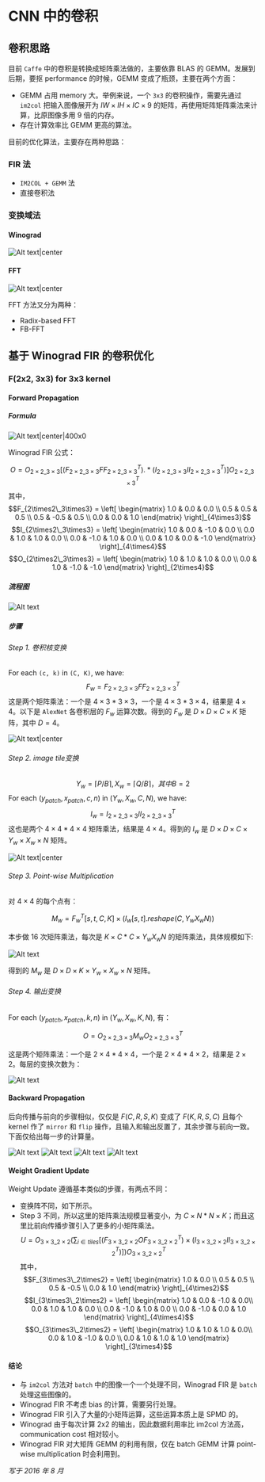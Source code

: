 # CNN 中的卷积

## 卷积思路
目前 `Caffe` 中的卷积是转换成矩阵乘法做的，主要依靠 BLAS 的 GEMM。发展到后期，要抠 performance 的时候，GEMM 变成了瓶颈，主要在两个方面：
- GEMM 占用 memory 大。举例来说，一个 `3x3` 的卷积操作，需要先通过 `im2col` 把输入图像展开为 $IW \times IH \times IC \times 9$ 的矩阵，再使用矩阵矩阵乘法来计算，比原图像多用 $9$ 倍的内存。
- 存在计算效率比 GEMM 更高的算法。

目前的优化算法，主要存在两种思路：

### FIR 法

- `IM2COL + GEMM` 法
- 直接卷积法

### 变换域法

#### Winograd
![Alt text|center](assets/convolution/image-0.png)

#### FFT
![Alt text|center](assets/convolution/image-1.png)

FFT 方法又分为两种：
- Radix-based FFT
- FB-FFT

## 基于 Winograd FIR 的卷积优化

### F(2x2, 3x3) for 3x3 kernel
#### Forward Propagation
##### Formula

![Alt text|center|400x0](assets/convolution/image-2.png)

Winograd FIR 公式：

$$O = O_{2\times2\_3\times3}[(F_{2\times2\_3\times3} F F^{T}_{2\times2\_3\times3}) .* (I_{2\times2\_3\times3} I  I^{T}_{2\times2\_3\times3})]O^{T}_{2\times2\_3\times3}$$
其中，
$$F_{2\times2\_3\times3} = \left[
 \begin{matrix}
   1.0 & 0.0 & 0.0 \\
   0.5 & 0.5 & 0.5 \\
   0.5 & -0.5 & 0.5 \\
   0.0 & 0.0 & 1.0
  \end{matrix}
  \right]_{4\times3}$$
$$I_{2\times2\_3\times3} = \left[
 \begin{matrix}
   1.0 & 0.0 & -1.0 & 0.0 \\
   0.0 & 1.0 & 1.0 & 0.0 \\
   0.0 & -1.0 & 1.0 & 0.0 \\
   0.0 & 1.0 & 0.0 & -1.0
  \end{matrix}
  \right]_{4\times4}$$
$$O_{2\times2\_3\times3}  = \left[
 \begin{matrix}
   1.0 & 1.0 & 1.0 & 0.0 \\
   0.0 & 1.0 & -1.0 & -1.0
  \end{matrix}
  \right]_{2\times4}$$

##### 流程图
![Alt text](assets/convolution/image-3.png)

##### 步骤

###### Step 1. 卷积核变换
For each `(c, k)` in `(C, K)`, we have:
$$F_w = F_{2\times2\_3\times3} F F^{T}_{2\times2\_3\times3}$$
这是两个矩阵乘法：一个是 $4\times3 * 3\times3$，一个是 $4\times3 * 3\times4$，结果是 $4\times4$。以下是 `AlexNet` 各卷积层的 $F_w$ 运算次数。得到的 $F_w$ 是 $D\times D \times C \times K$ 矩阵，其中 $D = 4$。

![Alt text|center](assets/convolution/image-4.png)

###### Step 2. image tile变换
$$Y_w = \lceil P/B\rceil, X_w = \lceil Q/B\rceil，其中 B=2$$
For each $(y_{patch}, x_{patch}, c, n)$ in $(Y_w, X_w, C, N)$, we have:
$$I_w = I_{2\times2\_3\times3} I  I^{T}_{2\times2\_3\times3}$$
这也是两个 $4\times4 * 4\times4$ 矩阵乘法，结果是 $4\times4$。得到的 $I_w$ 是 $D\times D \times C \times Y_w \times X_w \times N$ 矩阵。

![Alt text|center](assets/convolution/image-5.png)

###### Step 3. Point-wise Multiplication
对 $4\times4$ 的每个点有：

$$M_w = F_w^{T}[s,t,C,K] \times (I_w[s, t].reshape(C, Y_wX_wN))$$

本步做 16 次矩阵乘法，每次是 $K\times C * C \times Y_wX_wN$ 的矩阵乘法，具体规模如下:

![Alt text](assets/convolution/image-6.png)

得到的 $M_w$ 是 $D\times D \times K \times Y_w \times X_w \times N$ 矩阵。

###### Step 4. 输出变换
For each $(y_{patch}, x_{patch}, k, n)$ in $(Y_w, X_w, K, N)$, 有：

$$O =  O_{2\times2\_3\times3} M_w O^{T}_{2\times2\_3\times3}$$

这是两个矩阵乘法：一个是 $2\times4 * 4\times4$，一个是 $2\times4 * 4\times2$，结果是 $2\times2$。每层的变换次数为：

![Alt text](assets/convolution/image-7.png)

#### Backward Propagation
后向传播与前向的步骤相似，仅仅是 $F(C,R,S,K)$ 变成了 $F(K,R,S,C)$ 且每个 kernel 作了 `mirror` 和 `flip` 操作，且输入和输出反置了，其余步骤与前向一致。下面仅给出每一步的计算量。

![Alt text](assets/convolution/image-8.png)
![Alt text](assets/convolution/image-9.png)
![Alt text](assets/convolution/image-10.png)
![Alt text](assets/convolution/image-11.png)

#### Weight Gradient Update
Weight Update 遵循基本类似的步骤，有两点不同：
- 变换阵不同，如下所示。
- Step 3 不同，所以这里的矩阵乘法规模显著变小，为 $C\times N * N\times K$；而且这里比前向传播步骤引入了更多的小矩阵乘法。
$$U = O_{3\times3\_2\times2}(\sum_{i\in tiles}[(F_{3\times3\_2\times2} O F^{T}_{3\times3\_2\times2}) \times (I_{3\times3\_2\times2} I  I^{T}_{3\times3\_2\times2})])O^{T}_{3\times3\_2\times2}$$
其中，
$$F_{3\times3\_2\times2} = \left[
 \begin{matrix}
   1.0 & 0.0 \\
   0.5 & 0.5 \\
   0.5 & -0.5 \\
   0.0 & 1.0
  \end{matrix}
  \right]_{4\times2}$$
$$I_{3\times3\_2\times2}  = \left[
 \begin{matrix}
   1.0 & 0.0 & -1.0 & 0.0\\
   0.0 & 1.0 & 1.0 & 0.0 \\
   0.0 & -1.0 & 1.0 & 0.0 \\
   0.0 & -1.0 & 0.0 & 1.0
  \end{matrix}
  \right]_{4\times4}$$
$$O_{3\times3\_2\times2} = \left[
 \begin{matrix}
   1.0 & 1.0 & 1.0 & 0.0\\
   0.0 & 1.0 & -1.0 & 0.0 \\
   0.0 & 1.0 & 1.0 & 1.0
  \end{matrix}
  \right]_{3\times4}$$

#### 结论
- 与 `im2col` 方法对 `batch` 中的图像一个一个处理不同，Winograd FIR 是 `batch` 处理这些图像的。
- Winograd FIR 不考虑 bias 的计算，需要另行处理。
- Winograd FIR 引入了大量的小矩阵运算，这些运算本质上是 SPMD 的。
- Winograd 由于每次计算 2x2 的输出，因此数据利用率比 im2col 方法高，communication cost 相对较小。
- Winograd FIR 对大矩阵 GEMM 的利用有限，仅在 batch GEMM 计算 point-wise multiplication 时会利用到。

*写于 2016 年 8 月*